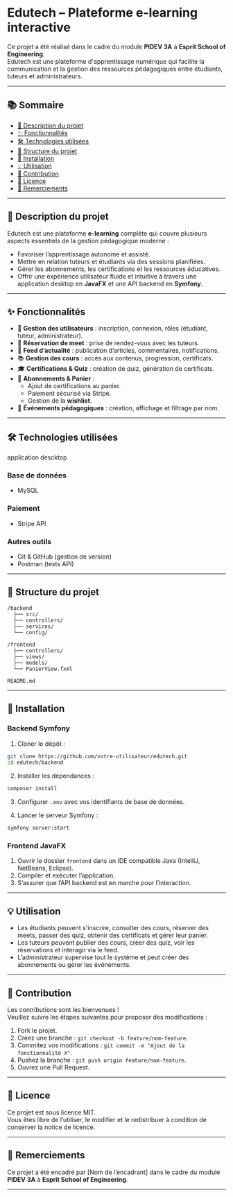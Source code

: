 
# Edutech – Plateforme e-learning interactive

Ce projet a été réalisé dans le cadre du module **PIDEV 3A** à **Esprit School of Engineering**.  
Edutech est une plateforme d'apprentissage numérique qui facilite la communication et la gestion des ressources pédagogiques entre étudiants, tuteurs et administrateurs.

---

## 📚 Sommaire

- [🎯 Description du projet](#description-du-projet)
- [✨ Fonctionnalités](#fonctionnalités)
- [🛠️ Technologies utilisées](#technologies-utilisées)
- [📁 Structure du projet](#structure-du-projet)
- [🚀 Installation](#installation)
- [💡 Utilisation](#utilisation)
- [🤝 Contribution](#contribution)
- [📄 Licence](#licence)
- [🙏 Remerciements](#remerciements)

---

## 🎯 Description du projet

Edutech est une plateforme **e-learning** complète qui couvre plusieurs aspects essentiels de la gestion pédagogique moderne :

- Favoriser l’apprentissage autonome et assisté.
- Mettre en relation tuteurs et étudiants via des sessions planifiées.
- Gérer les abonnements, les certifications et les ressources éducatives.
- Offrir une expérience utilisateur fluide et intuitive à travers une application desktop en **JavaFX** et une API backend en **Symfony**.

---

## ✨ Fonctionnalités

- 👤 **Gestion des utilisateurs** : inscription, connexion, rôles (étudiant, tuteur, administrateur).
- 📅 **Réservation de meet** : prise de rendez-vous avec les tuteurs.
- 📰 **Feed d’actualité** : publication d’articles, commentaires, notifications.
- 📚 **Gestion des cours** : accès aux contenus, progression, certificats.
- 🎓 **Certifications & Quiz** : création de quiz, génération de certificats.
- 🛒 **Abonnements & Panier** :
  - Ajout de certifications au panier.
  - Paiement sécurisé via Stripe.
  - Gestion de la **wishlist**.
- 📆 **Événements pédagogiques** : création, affichage et filtrage par nom.

---

## 🛠️ Technologies utilisées

application descktop

### Base de données
- MySQL

### Paiement
- Stripe API

### Autres outils
- Git & GitHub (gestion de version)
- Postman (tests API)

---

## 📁 Structure du projet

```
/backend
  ├── src/
  ├── controllers/
  ├── services/
  └── config/
  
/frontend
  ├── controllers/
  ├── views/
  ├── models/
  └── PanierView.fxml
  
README.md
```

---

## 🚀 Installation

### Backend Symfony

1. Cloner le dépôt :
```bash
git clone https://github.com/votre-utilisateur/edutech.git
cd edutech/backend
```

2. Installer les dépendances :
```bash
composer install
```

3. Configurer `.env` avec vos identifiants de base de données.

4. Lancer le serveur Symfony :
```bash
symfony server:start
```

### Frontend JavaFX

1. Ouvrir le dossier `frontend` dans un IDE compatible Java (IntelliJ, NetBeans, Eclipse).
2. Compiler et exécuter l’application.
3. S’assurer que l’API backend est en marche pour l’interaction.

---

## 💡 Utilisation

- Les étudiants peuvent s'inscrire, consulter des cours, réserver des meets, passer des quiz, obtenir des certificats et gérer leur panier.
- Les tuteurs peuvent publier des cours, créer des quiz, voir les réservations et interagir via le feed.
- L’administrateur supervise tout le système et peut créer des abonnements ou gérer les événements.

---

## 🤝 Contribution

Les contributions sont les bienvenues !  
Veuillez suivre les étapes suivantes pour proposer des modifications :

1. Fork le projet.
2. Créez une branche : `git checkout -b feature/nom-feature`.
3. Commitez vos modifications : `git commit -m "Ajout de la fonctionnalité X"`.
4. Pushez la branche : `git push origin feature/nom-feature`.
5. Ouvrez une Pull Request.

---

## 📄 Licence

Ce projet est sous licence MIT.  
Vous êtes libre de l’utiliser, le modifier et le redistribuer à condition de conserver la notice de licence.

---

## 🙏 Remerciements

Ce projet a été encadré par [Nom de l’encadrant] dans le cadre du module **PIDEV 3A** à **Esprit School of Engineering**.

---
